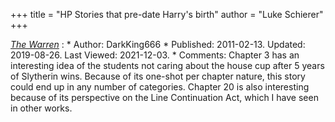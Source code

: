 +++
title = "HP Stories that pre-date Harry's birth"
author = "Luke Schierer"
+++

_[The Warren](https://www.fanfiction.net/s/6739500)_
:   * Author: DarkKing666 
    * Published: 2011-02-13. Updated: 2019-08-26. Last Viewed: 2021-12-03.
    * Comments: Chapter 3 has an interesting idea of the students not caring
      about the house cup after 5 years of Slytherin wins.  Because of its
      one-shot per chapter nature, this story could end up in any number of
      categories.  Chapter 20 is also interesting because of its perspective on
      the Line Continuation Act, which I have seen in other works.
